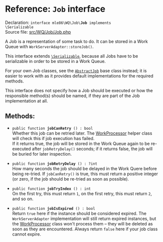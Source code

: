 # Reference: `Job` interface

Declaration: <code>interface mle86\WQ\Job\\<b>Job</b> implements \Serializable</code>  
Source file: [src/WQ/Job/Job.php](/src/WQ/Job/Job.php)

A Job is a representation of some task to do.
It can be stored in a Work Queue with `WorkServerAdapter::storeJob()`.

This interface extends [`\Serializable`](https://secure.php.net/manual/en/class.serializable.php),
because all Jobs have to be serializable
in order to be stored in a Work Queue.

For your own Job classes,
see the [`AbstractJob`](AbstractJob) base class instead;
it is easier to work with
as it provides default implementations
for the required methods.

This interface does not specify how a Job should be executed
or how the responsible method(s) should be named,
if they are part of the Job implementation at all.


## Methods:

* <code>public function <b>jobCanRetry</b> () : bool</code>  
    Whether this job can be retried later.
    The [WorkProcessor] helper class will check this if job execution has failed.  
    If it returns true, the job will be stored in the Work Queue again
    to be re-executed after `jobRetryDelay()` seconds;
    if it returns false, the job will be buried for later inspection.

* <code>public function <b>jobRetryDelay</b> () : ?int</code>  
    How many seconds the job should be delayed in the Work Quere before being re-tried.
    If `jobCanRetry()` is true,
    this must return a positive integer
    (or zero, if the job should be re-tried as soon as possible).

* <code>public function <b>jobTryIndex</b> () : int</code>  
    On the first try, this must return `1`,
    on the first retry, this must return `2`,
    and so on.

* <code>public function <b>jobIsExpired</b> () : bool</code>  
    Return `true` here if the instance should be considered expired.
    The `WorkServerAdapter` implementation will still return expired instances,
    but the [WorkProcessor] class won't process them –
    they will be deleted as soon as they are encountered.
    Always return `false` here if your job class cannot expire.


[AbstractJob]: Ref_AbstractJob_base_class.md
[WorkProcessor]: Ref_WorkProcessor_class.md

